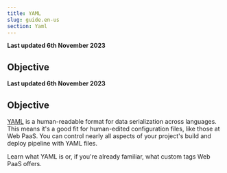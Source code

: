 ```yaml
---
title: YAML
slug: guide.en-us
section: Yaml
---
```


**Last updated 6th November 2023**



## Objective  

**Last updated 6th November 2023**



## Objective  

[YAML](https://en.wikipedia.org/wiki/YAML) is a human-readable format for data serialization across languages.
This means it's a good fit for human-edited configuration files, like those at Web PaaS.
You can control nearly all aspects of your project's build and deploy pipeline with YAML files.

Learn what YAML is or, if you're already familiar, what custom tags Web PaaS offers.
